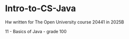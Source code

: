# Intro-to-CS-Java
Hw written for The Open University course 20441 in 2025B

11 - Basics of Java - grade 100
